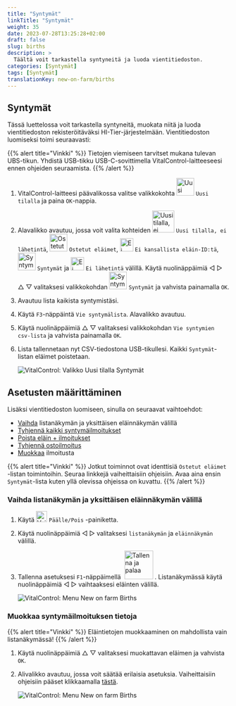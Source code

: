 ```yaml
---
title: "Syntymät"
linkTitle: "Syntymät"
weight: 35
date: 2023-07-28T13:25:28+02:00
draft: false
slug: births
description: >
  Täältä voit tarkastella syntyneitä ja luoda vientitiedoston.
categories: [Syntymät]
tags: [Syntymät]
translationKey: new-on-farm/births
---
```

## Syntymät

Tässä luettelossa voit tarkastella syntyneitä, muokata niitä ja luoda vientitiedoston rekisteröitäväksi HI-Tier-järjestelmään. Vientitiedoston luomiseksi toimi seuraavasti:

{{% alert title="Vinkki" %}}
Tietojen viemiseen tarvitset mukana tulevan UBS-tikun. Yhdistä USB-tikku USB-C-sovittimella VitalControl-laitteeseesi ennen ohjeiden seuraamista.
{{% /alert %}}

1. VitalControl-laitteesi päävalikossa valitse valikkokohta <img src="/icons/main/new-on-farm.svg" width="40" align="bottom" alt="Uusi tilalla" /> `Uusi tilalla` ja paina `OK`-nappia.

2. Alavalikko avautuu, jossa voit valita kohteiden <img src="/icons/registration/new-on-farm-no-transponder.svg" width="50" align="bottom" alt="Uusi tilalla, ei lähetintä" /> `Uusi tilalla, ei lähetintä`, <img src="/icons/main/new-on-farm.svg" width="40" align="bottom" alt="Ostetut eläimet" /> `Ostetut eläimet`, <img src="/icons/registration/no-eartag-number.svg" width="30" align="bottom" alt="Ei kansallista eläin-ID:tä" /> `Ei kansallista eläin-ID:tä`, <img src="/icons/main/births.svg" width="40" align="bottom" alt="Syntymät" /> `Syntymät` ja <img src="/icons/registration/no-transponder.svg" width="30" align="bottom" alt="Ei lähetintä" /> `Ei lähetintä` välillä. Käytä nuolinäppäimiä ◁ ▷ △ ▽ valitaksesi valikkokohdan <img src="/icons/main/births.svg" width="40" align="bottom" alt="Syntymät" /> `Syntymät` ja vahvista painamalla `OK`.

3. Avautuu lista kaikista syntymistäsi.

4. Käytä `F3`-näppäintä `Vie syntymälista`. Alavalikko avautuu.

5. Käytä nuolinäppäimiä △ ▽ valitaksesi valikkokohdan `Vie syntymien csv-lista` ja vahvista painamalla `OK`.

6. Lista tallennetaan nyt CSV-tiedostona USB-tikullesi. Kaikki `Syntymät`-listan eläimet poistetaan.

    ![VitalControl: Valikko Uusi tilalla Syntymät](../images/births.png "Syntymät")

## Asetusten määrittäminen

Lisäksi vientitiedoston luomiseen, sinulla on seuraavat vaihtoehdot:

- [Vaihda](#change-between-list-view-and-single-animal-view) listanäkymän ja yksittäisen eläinnäkymän välillä
- [Tyhjennä kaikki syntymäilmoitukset](../purchased-animals/#clear-all-purchase-notices)
- [Poista eläin + ilmoitukset](../purchased-animals/#delete-animal--purchase-notice)
- [Tyhjennä ostoilmoitus](../purchased-animals/#clear-notice-of-purchase)
- [Muokkaa](#edit-data-of-birth-notice) ilmoitusta

{{% alert title="Vinkki" %}}
Jotkut toiminnot ovat identtisiä `Ostetut eläimet` -listan toimintoihin. Seuraa linkkejä vaiheittaisiin ohjeisiin. Avaa aina ensin `Syntymät`-lista kuten yllä olevissa ohjeissa on kuvattu.
{{% /alert %}}

### Vaihda listanäkymän ja yksittäisen eläinnäkymän välillä

1. Käytä <img src="/icons/gear.svg" width="25" align="bottom" alt="Vaihde" /> `Päälle/Pois` -painiketta.

2. Käytä nuolinäppäimiä ◁ ▷ valitaksesi `listanäkymän` ja `eläinnäkymän` välillä.

3. Tallenna asetuksesi `F1`-näppäimellä &nbsp;<img src="/icons/footer/save_exit.svg" width="65" align="bottom" alt="Tallenna ja palaa" />&nbsp;. Listanäkymässä käytä nuolinäppäimiä ◁ ▷ vaihtaaksesi eläinten välillä.

    ![VitalControl: Menu New on farm Births](../images/change.png "Vaihda listanäkymän ja yksittäisen eläinnäkymän välillä")

### Muokkaa syntymäilmoituksen tietoja

{{% alert title="Vinkki" %}}
Eläintietojen muokkaaminen on mahdollista vain listanäkymässä!
{{% /alert %}}

1. Käytä nuolinäppäimiä △ ▽ valitaksesi muokattavan eläimen ja vahvista `OK`.

2. Alivalikko avautuu, jossa voit säätää erilaisia asetuksia. Vaiheittaisiin ohjeisiin pääset klikkaamalla [tästä](/fi/docs/new/calving/#register-a-calving).

    ![VitalControl: Menu New on farm Births](../images/edit2.png "Muokkaa syntymäilmoitusta")
